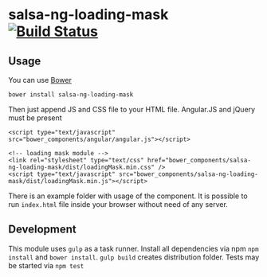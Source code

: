 # salsa-ng-loading-mask [![Build Status](https://travis-ci.org/tomkis1/salsa-ng-loading-mask.svg?branch=master)](https://travis-ci.org/tomkis1/salsa-ng-loading-mask)


## Usage

You can use [Bower](http://bower.io/)

```
bower install salsa-ng-loading-mask
```

Then just append JS and CSS file to your HTML file. Angular.JS and jQuery must be present

```
<script type="text/javascript" src="bower_components/angular/angular.js"></script>

<!-- loading mask module -->
<link rel="stylesheet" type="text/css" href="bower_components/salsa-ng-loading-mask/dist/loadingMask.min.css" />
<script type="text/javascript" src="bower_components/salsa-ng-loading-mask/dist/loadingMask.min.js"></script>
```

There is an example folder with usage of the component. It is possible to run ```index.html``` file inside your browser without
need of any server.

## Development
This module uses ```gulp``` as a task runner. Install all dependencies via npm ```npm install``` and ```bower install```.
```gulp build``` creates distribution folder. Tests may be started via ```npm test```